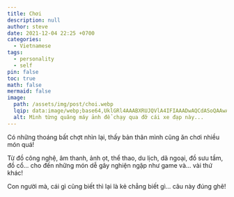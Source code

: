 ```yaml
---
title: Chơi
description: null
author: steve
date: 2021-12-04 22:25 +0700
categories:
  - Vietnamese
tags:
  - personality
  - self
pin: false
toc: true
math: false
mermaid: false
image:
  path: /assets/img/post/choi.webp
  lqip: data:image/webp;base64,UklGRl4AAABXRUJQVlA4IFIAAADwAQCdASoQAAwABUB8JZgCdAEVcEXNQAAA/XjVpIUUZxEnm7/ZNU/qTIajdEip8hvKMJYz/soxMuQJhatqMK9biz7nuuoAfze60UmALtjl0AAA
  alt: Mình từng quăng máy ảnh để chạy qua đỡ cái xe đạp này...
---
```

Có những thoáng bất chợt nhìn lại, thấy bản thân mình cũng ăn chơi nhiều món quá!

Từ đồ công nghệ, âm thanh, ảnh ọt, thể thao, du lịch, dã ngoại, đồ sưu tầm, đồ cổ... cho đến những món dễ gây nghiện ngập như game và... vài thứ khác!

Con người mà, cái gì cũng biết thì lại là kẻ chẳng biết gì… câu này đúng ghê!
